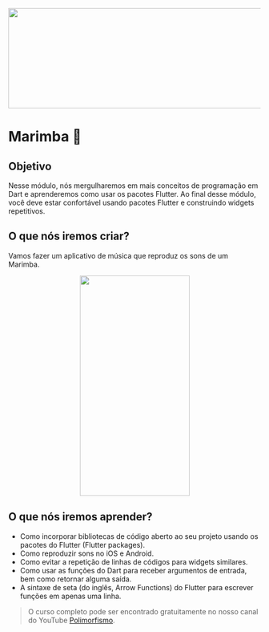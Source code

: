 <p align="center">
  <img width="800" height="200" src="https://github.com/cribeiroduarte/imagens-curso-flutter/blob/main/banner_polimorfismo.png">
</p>

# Marimba 🎹

## Objetivo

Nesse módulo, nós mergulharemos em mais conceitos de programação em Dart e aprenderemos como usar os pacotes Flutter. Ao final desse módulo, você deve estar confortável usando pacotes Flutter e construindo widgets repetitivos. 

## O que nós iremos criar?

Vamos fazer um aplicativo de música que reproduz os sons de um Marimba. 

<p align="center">
  <img width="219" height="439" src="https://github.com/cribeiroduarte/imagens-curso-flutter/blob/main/marimba-flutter-novo.png">
</p>

## O que nós iremos aprender?

* Como incorporar bibliotecas de código aberto ao seu projeto usando os pacotes do Flutter (Flutter packages).
* Como reproduzir sons no iOS e Android.
* Como evitar a repetição de linhas de códigos para widgets similares.
* Como usar as funções do Dart para receber argumentos de entrada, bem como retornar alguma saída.
* A sintaxe de seta (do inglês, Arrow Functions) do Flutter para escrever funções em apenas uma linha. 


>O curso completo pode ser encontrado gratuitamente no nosso canal do YouTube [Polimorfismo](https://youtube.com/channel/UCN0xtkhf8j2R6n1xKYCiJBA/).
